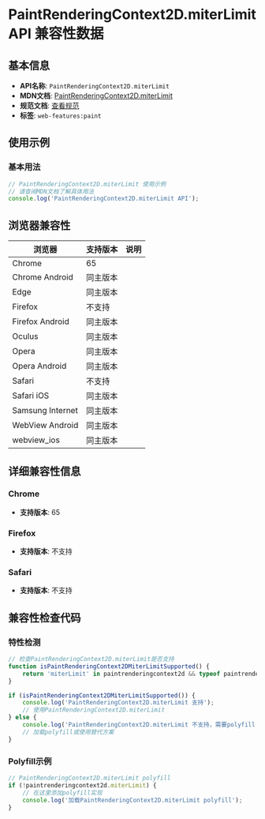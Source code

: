 # PaintRenderingContext2D.miterLimit API 兼容性数据

## 基本信息

- **API名称**: `PaintRenderingContext2D.miterLimit`
- **MDN文档**: [PaintRenderingContext2D.miterLimit](https://developer.mozilla.org/docs/Web/API/CanvasRenderingContext2D/miterLimit)
- **规范文档**: [查看规范](https://html.spec.whatwg.org/multipage/canvas.html#dom-context-2d-miterlimit-dev)
- **标签**: `web-features:paint`

## 使用示例

### 基本用法

```javascript
// PaintRenderingContext2D.miterLimit 使用示例
// 请查阅MDN文档了解具体用法
console.log('PaintRenderingContext2D.miterLimit API');
```

## 浏览器兼容性

| 浏览器 | 支持版本 | 说明 |
|--------|----------|------|
| Chrome | 65 |  |
| Chrome Android | 同主版本 |  |
| Edge | 同主版本 |  |
| Firefox | 不支持 |  |
| Firefox Android | 同主版本 |  |
| Oculus | 同主版本 |  |
| Opera | 同主版本 |  |
| Opera Android | 同主版本 |  |
| Safari | 不支持 |  |
| Safari iOS | 同主版本 |  |
| Samsung Internet | 同主版本 |  |
| WebView Android | 同主版本 |  |
| webview_ios | 同主版本 |  |

## 详细兼容性信息

### Chrome

- **支持版本**: 65

### Firefox

- **支持版本**: 不支持

### Safari

- **支持版本**: 不支持

## 兼容性检查代码

### 特性检测

```javascript
// 检查PaintRenderingContext2D.miterLimit是否支持
function isPaintRenderingContext2DMiterLimitSupported() {
    return 'miterLimit' in paintrenderingcontext2d && typeof paintrenderingcontext2d.miterLimit === 'function';
}

if (isPaintRenderingContext2DMiterLimitSupported()) {
    console.log('PaintRenderingContext2D.miterLimit 支持');
    // 使用PaintRenderingContext2D.miterLimit
} else {
    console.log('PaintRenderingContext2D.miterLimit 不支持，需要polyfill');
    // 加载polyfill或使用替代方案
}
```

### Polyfill示例

```javascript
// PaintRenderingContext2D.miterLimit polyfill
if (!paintrenderingcontext2d.miterLimit) {
    // 在这里添加polyfill实现
    console.log('加载PaintRenderingContext2D.miterLimit polyfill');
}
```

